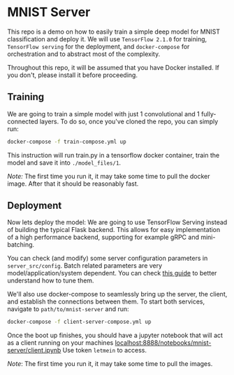 # MNIST Server

This repo is a demo on how to easily train a simple deep model for MNIST classification and deploy it. We will use `TensorFlow 2.1.0` for training, `TensorFlow serving` for the deployment, and `docker-compose` for orchestration and to abstract most of the complexity.

Throughout this repo, it will be assumed that you have Docker installed. If you don't, please install it before proceeding.

## Training

We are going to train a simple model with just 1 convolutional and 1 fully-connected layers. To do so, once you've cloned the repo, you can simply run:

```bash
docker-compose -f train-compose.yml up
```

This instruction will run train.py in a tensorflow docker container, train the model and save it into `./model_files/1`.

*Note:* The first time you run it, it may take some time to pull the docker image. After that it should be reasonably fast.

## Deployment

Now lets deploy the model: We are going to use TensorFlow Serving instead of building the typical Flask backend. This allows for easy implementation of a high performance backend, supporting for example gRPC and mini-batching.

You can check (and modify) some server configuration parameters in `server_src/config`. Batch related parameters are very model/application/system dependent. You can check [this guide](https://github.com/tensorflow/serving/tree/master/tensorflow_serving/batching#batch-scheduling-parameters-and-tuning) to better understand how to tune them.

We'll also use docker-compose to seamlessly bring up the server, the client, and establish the connections between them. To start both services, navigate to `path/to/mnist-server` and run:

```bash
docker-compose -f client-server-compose.yml up
```

Once the boot up finishes, you should have a jupyter notebook that will act as a client running on your machines <localhost:8888/notebooks/mnist-server/client.ipynb> Use token `letmein` to access.

*Note*: The first time you run it, it may take some time to pull the images.

